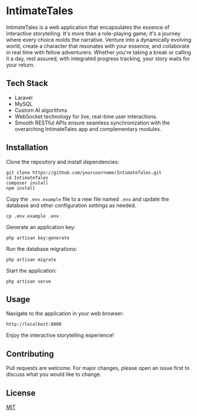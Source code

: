 # IntimateTales

IntimateTales is a web application that encapsulates the essence of interactive storytelling. It's more than a role-playing game; it's a journey where every choice molds the narrative. Venture into a dynamically evolving world, create a character that resonates with your essence, and collaborate in real time with fellow adventurers. Whether you're taking a break or calling it a day, rest assured, with integrated progress tracking, your story waits for your return.

## Tech Stack

- Laravel
- MySQL
- Custom AI algorithms
- WebSocket technology for live, real-time user interactions.
- Smooth RESTful APIs ensure seamless synchronization with the overarching IntimateTales app and complementary modules.

## Installation

Clone the repository and install dependencies:

```
git clone https://github.com/yourusername/IntimateTales.git
cd IntimateTales
composer install
npm install
```

Copy the `.env.example` file to a new file named `.env` and update the database and other configuration settings as needed.

```
cp .env.example .env
```

Generate an application key:

```
php artisan key:generate
```

Run the database migrations:

```
php artisan migrate
```

Start the application:

```
php artisan serve
```

## Usage

Navigate to the application in your web browser:

```
http://localhost:8000
```

Enjoy the interactive storytelling experience!

## Contributing

Pull requests are welcome. For major changes, please open an issue first to discuss what you would like to change.

## License

[MIT](https://choosealicense.com/licenses/mit/)